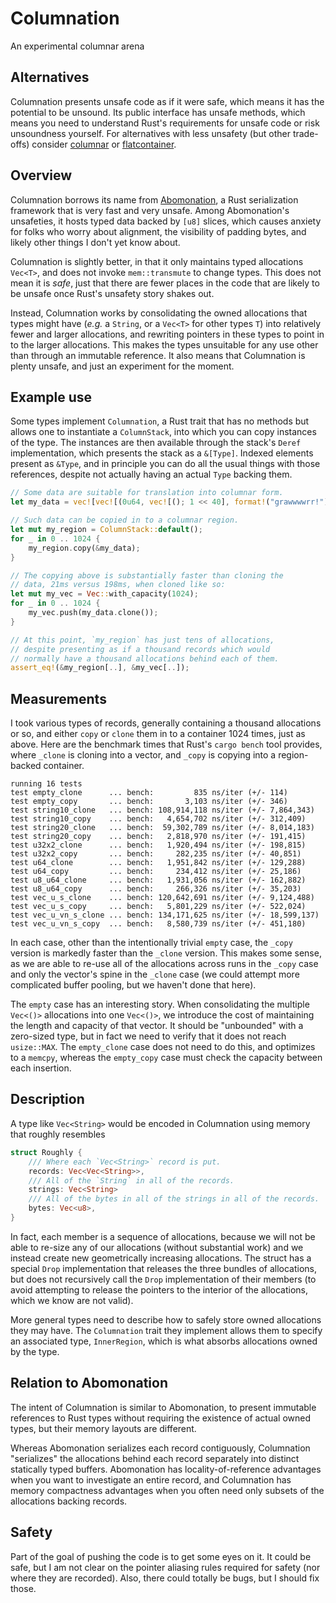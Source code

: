 # Columnation
An experimental columnar arena

## Alternatives

Columnation presents unsafe code as if it were safe, which means it has the potential to be unsound.
Its public interface has unsafe methods, which means you need to understand Rust's requirements for unsafe code or risk unsoundness yourself.
For alternatives with less unsafety (but other trade-offs) consider [columnar](https://github.com/frankmcsherry/columnar) or [flatcontainer](https://github.com/antiguru/flatcontainer).

## Overview

Columnation borrows its name from [Abomonation](https://github.com/TimelyDataflow/abomonation), a Rust serialization framework that is very fast and very unsafe. Among Abomonation's unsafeties, it hosts typed data backed by `[u8]` slices, which causes anxiety for folks who worry about alignment, the visibility of padding bytes, and likely other things I don't yet know about.

Columnation is slightly better, in that it only maintains typed allocations `Vec<T>`, and does not invoke `mem::transmute` to change types. This does not mean it is *safe*, just that there are fewer places in the code that are likely to be unsafe once Rust's unsafety story shakes out.

Instead, Columnation works by consolidating the owned allocations that types might have (*e.g.* a `String`, or a `Vec<T>` for other types `T`) into relatively fewer and larger allocations, and rewriting pointers in these types to point in to the larger allocations. This makes the types unsuitable for any use other than through an immutable reference. It also means that Columnation is plenty unsafe, and just an experiment for the moment.

## Example use

Some types implement `Columnation`, a Rust trait that has no methods but allows one to instantiate a `ColumnStack`, into which you can copy instances of the type. The instances are then available through the stack's `Deref` implementation, which presents the stack as a `&[Type]`. Indexed elements present as `&Type`, and in principle you can do all the usual things with those references, despite not actually having an actual `Type` backing them.

```rust
// Some data are suitable for translation into columnar form.
let my_data = vec![vec![(0u64, vec![(); 1 << 40], format!("grawwwwrr!")); 32]; 32];

// Such data can be copied in to a columnar region.
let mut my_region = ColumnStack::default();
for _ in 0 .. 1024 {
    my_region.copy(&my_data);
}

// The copying above is substantially faster than cloning the
// data, 21ms versus 198ms, when cloned like so:
let mut my_vec = Vec::with_capacity(1024);
for _ in 0 .. 1024 {
    my_vec.push(my_data.clone());
}

// At this point, `my_region` has just tens of allocations,
// despite presenting as if a thousand records which would
// normally have a thousand allocations behind each of them.
assert_eq!(&my_region[..], &my_vec[..]);
```

## Measurements

I took various types of records, generally containing a thousand allocations or so, and either `copy` or `clone` them in to a container 1024 times, just as above. Here are the benchmark times that Rust's `cargo bench` tool provides, where `_clone` is cloning into a vector, and `_copy` is copying into a region-backed container.

```
running 16 tests
test empty_clone      ... bench:         835 ns/iter (+/- 114)
test empty_copy       ... bench:       3,103 ns/iter (+/- 346)
test string10_clone   ... bench: 108,914,118 ns/iter (+/- 7,864,343)
test string10_copy    ... bench:   4,654,702 ns/iter (+/- 312,409)
test string20_clone   ... bench:  59,302,789 ns/iter (+/- 8,014,183)
test string20_copy    ... bench:   2,818,970 ns/iter (+/- 191,415)
test u32x2_clone      ... bench:   1,920,494 ns/iter (+/- 198,815)
test u32x2_copy       ... bench:     282,235 ns/iter (+/- 40,851)
test u64_clone        ... bench:   1,951,842 ns/iter (+/- 129,288)
test u64_copy         ... bench:     234,412 ns/iter (+/- 25,186)
test u8_u64_clone     ... bench:   1,931,056 ns/iter (+/- 162,882)
test u8_u64_copy      ... bench:     266,326 ns/iter (+/- 35,203)
test vec_u_s_clone    ... bench: 120,642,691 ns/iter (+/- 9,124,488)
test vec_u_s_copy     ... bench:   5,801,229 ns/iter (+/- 522,024)
test vec_u_vn_s_clone ... bench: 134,171,625 ns/iter (+/- 18,599,137)
test vec_u_vn_s_copy  ... bench:   8,580,739 ns/iter (+/- 451,180)
```
In each case, other than the intentionally trivial `empty` case, the `_copy` version is markedly faster than the `_clone` version. This makes some sense, as we are able to re-use all of the allocations across runs in the `_copy` case and only the vector's spine in the `_clone` case (we could attempt more complicated buffer pooling, but we haven't done that here).

The `empty` case has an interesting story. When consolidating the multiple `Vec<()>` allocations into one `Vec<()>`, we introduce the cost of maintaining the length and capacity of that vector. It should be "unbounded" with a zero-sized type, but in fact we need to verify that it does not reach `usize::MAX`. The `empty_clone` case does not need to do this, and optimizes to a `memcpy`, whereas the `empty_copy` case must check the capacity between each insertion.

## Description

A type like `Vec<String>` would be encoded in Columnation using memory that roughly resembles
```rust
struct Roughly {
    /// Where each `Vec<String>` record is put.
    records: Vec<Vec<String>>,
    /// All of the `String` in all of the records.
    strings: Vec<String>
    /// All of the bytes in all of the strings in all of the records.
    bytes: Vec<u8>,
}
```
In fact, each member is a sequence of allocations, because we will not be able to re-size any of our allocations (without substantial work) and we instead create new geometrically increasing allocations. The struct has a special `Drop` implementation that releases the three bundles of allocations, but does not recursively call the `Drop` implementation of their members (to avoid attempting to release the pointers to the interior of the allocations, which we know are not valid).

More general types need to describe how to safely store owned allocations they may have. The `Columnation` trait they implement allows them to specify an associated type, `InnerRegion`, which is what absorbs allocations owned by the type.

## Relation to Abomonation

The intent of Columnation is similar to Abomonation, to present immutable references to Rust types without requiring the existence of actual owned types, but their memory layouts are different.

Whereas Abomonation serializes each record contiguously, Columnation "serializes" the allocations behind each record separately into distinct statically typed buffers. Abomonation has locality-of-reference advantages when you want to investigate an entire record, and Columnation has memory compactness advantages when you often need only subsets of the allocations backing records.

## Safety

Part of the goal of pushing the code is to get some eyes on it. It could be safe, but I am not clear on the pointer aliasing rules required for safety (nor where they are recorded). Also, there could totally be bugs, but I should fix those.